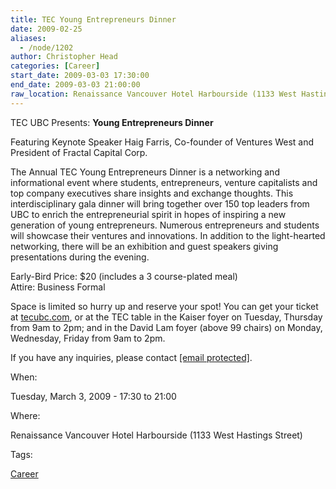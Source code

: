 ```yaml
---
title: TEC Young Entrepreneurs Dinner
date: 2009-02-25
aliases:
  - /node/1202
author: Christopher Head
categories: [Career]
start_date: 2009-03-03 17:30:00
end_date: 2009-03-03 21:00:00
raw_location: Renaissance Vancouver Hotel Harbourside (1133 West Hastings Street)
---
```


TEC UBC Presents: **Young Entrepreneurs Dinner**

Featuring Keynote Speaker Haig Farris, Co-founder of Ventures West and President of Fractal Capital Corp.

The Annual TEC Young Entrepreneurs Dinner is a networking and informational event where students, entrepreneurs, venture capitalists and top company executives share insights and exchange thoughts. This interdisciplinary gala dinner will bring together over 150 top leaders from UBC to enrich the entrepreneurial spirit in hopes of inspiring a new generation of young entrepreneurs. Numerous entrepreneurs and students will showcase their ventures and innovations. In addition to the light-hearted networking, there will be an exhibition and guest speakers giving presentations during the evening.

Early-Bird Price: $20 (includes a 3 course-plated meal) \
Attire: Business Formal

Space is limited so hurry up and reserve your spot! You can get your ticket at [tecubc.com](http://tecubc.com/), or at the TEC table in the Kaiser foyer on Tuesday, Thursday from 9am to 2pm; and in the David Lam foyer (above 99 chairs) on Monday, Wednesday, Friday from 9am to 2pm.

If you have any inquiries, please contact [\[email protected\]](/cdn-cgi/l/email-protection#731a1d151c330716100611105d101c1e).

When: 

Tuesday, March 3, 2009 - 17:30 to 21:00

Where: 

Renaissance Vancouver Hotel Harbourside (1133 West Hastings Street)

Tags: 

[Career](/career)
